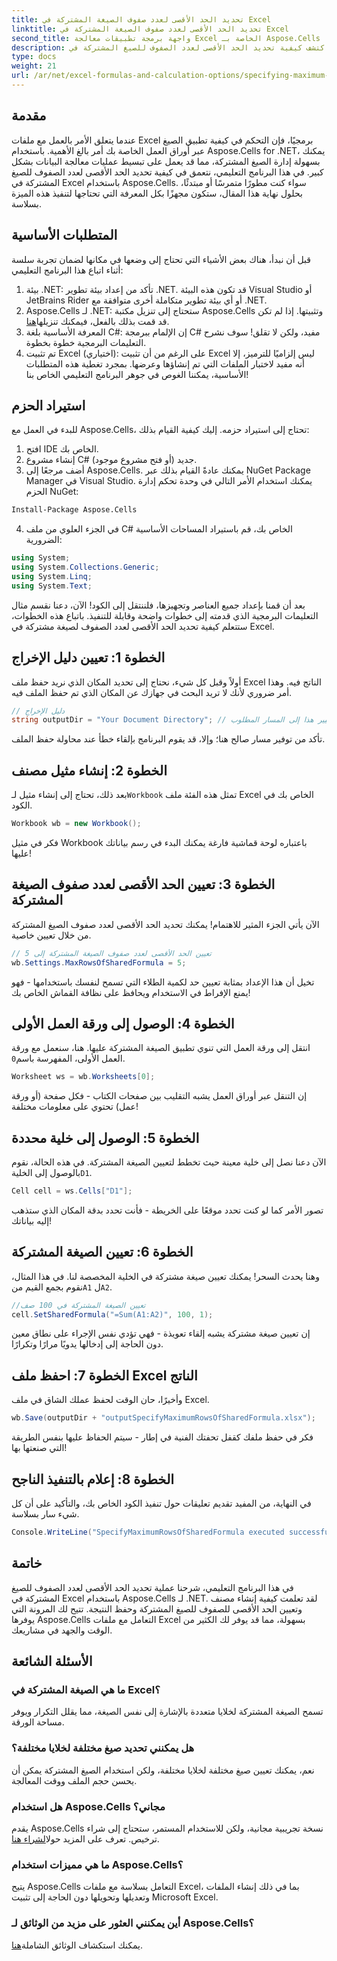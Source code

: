 ```yaml
---
title: تحديد الحد الأقصى لعدد صفوف الصيغة المشتركة في Excel
linktitle: تحديد الحد الأقصى لعدد صفوف الصيغة المشتركة في Excel
second_title: واجهة برمجة تطبيقات معالجة Excel الخاصة بـ Aspose.Cells .NET
description: اكتشف كيفية تحديد الحد الأقصى لعدد الصفوف للصيغ المشتركة في Excel باستخدام Aspose.Cells for .NET من خلال هذا البرنامج التعليمي السهل خطوة بخطوة.
type: docs
weight: 21
url: /ar/net/excel-formulas-and-calculation-options/specifying-maximum-rows-of-shared-formula/
---
```

## مقدمة
عندما يتعلق الأمر بالعمل مع ملفات Excel برمجيًا، فإن التحكم في كيفية تطبيق الصيغ عبر أوراق العمل الخاصة بك أمر بالغ الأهمية. باستخدام Aspose.Cells for .NET، يمكنك بسهولة إدارة الصيغ المشتركة، مما قد يعمل على تبسيط عمليات معالجة البيانات بشكل كبير. في هذا البرنامج التعليمي، نتعمق في كيفية تحديد الحد الأقصى لعدد الصفوف للصيغ المشتركة في Excel باستخدام Aspose.Cells. سواء كنت مطورًا متمرسًا أو مبتدئًا، بحلول نهاية هذا المقال، ستكون مجهزًا بكل المعرفة التي تحتاجها لتنفيذ هذه الميزة بسلاسة.
## المتطلبات الأساسية
قبل أن نبدأ، هناك بعض الأشياء التي تحتاج إلى وضعها في مكانها لضمان تجربة سلسة أثناء اتباع هذا البرنامج التعليمي:
1. بيئة .NET: تأكد من إعداد بيئة تطوير .NET. قد تكون هذه البيئة Visual Studio أو JetBrains Rider أو أي بيئة تطوير متكاملة أخرى متوافقة مع .NET.
2.  Aspose.Cells لـ .NET: ستحتاج إلى تنزيل مكتبة Aspose.Cells وتثبيتها. إذا لم تكن قد قمت بذلك بالفعل، فيمكنك تنزيلها[هنا](https://releases.aspose.com/cells/net/).
3. المعرفة الأساسية بلغة C#: إن الإلمام ببرمجة C# مفيد، ولكن لا تقلق! سوف نشرح التعليمات البرمجية خطوة بخطوة.
4. تم تثبيت Excel (اختياري): على الرغم من أن تثبيت Excel ليس إلزاميًا للترميز، إلا أنه مفيد لاختبار الملفات التي تم إنشاؤها وعرضها.
بمجرد تغطية هذه المتطلبات الأساسية، يمكننا الغوص في جوهر البرنامج التعليمي الخاص بنا!
## استيراد الحزم
للبدء في العمل مع Aspose.Cells، تحتاج إلى استيراد حزمه. إليك كيفية القيام بذلك:
1. افتح IDE الخاص بك.
2. إنشاء مشروع C# جديد (أو فتح مشروع موجود).
3. أضف مرجعًا إلى Aspose.Cells. يمكنك عادةً القيام بذلك عبر NuGet Package Manager في Visual Studio.
يمكنك استخدام الأمر التالي في وحدة تحكم إدارة الحزم NuGet:
```bash
Install-Package Aspose.Cells
```
4. في الجزء العلوي من ملف C# الخاص بك، قم باستيراد المساحات الأساسية الضرورية:
```csharp
using System;
using System.Collections.Generic;
using System.Linq;
using System.Text;
```
بعد أن قمنا بإعداد جميع العناصر وتجهيزها، فلننتقل إلى الكود!
الآن، دعنا نقسم مثال التعليمات البرمجية الذي قدمته إلى خطوات واضحة وقابلة للتنفيذ. باتباع هذه الخطوات، ستتعلم كيفية تحديد الحد الأقصى لعدد الصفوف لصيغة مشتركة في Excel.
## الخطوة 1: تعيين دليل الإخراج
أولاً وقبل كل شيء، نحتاج إلى تحديد المكان الذي نريد حفظ ملف Excel الناتج فيه. وهذا أمر ضروري لأنك لا تريد البحث في جهازك عن المكان الذي تم حفظ الملف فيه.
```csharp
// دليل الإخراج
string outputDir = "Your Document Directory"; // قم بتغيير هذا إلى المسار المطلوب
```
تأكد من توفير مسار صالح هنا؛ وإلا، قد يقوم البرنامج بإلقاء خطأ عند محاولة حفظ الملف.
## الخطوة 2: إنشاء مثيل مصنف
 بعد ذلك، تحتاج إلى إنشاء مثيل لـ`Workbook` تمثل هذه الفئة ملف Excel الخاص بك في الكود.
```csharp
Workbook wb = new Workbook();
```
فكر في مثيل Workbook باعتباره لوحة قماشية فارغة يمكنك البدء في رسم بياناتك عليها!
## الخطوة 3: تعيين الحد الأقصى لعدد صفوف الصيغة المشتركة
الآن يأتي الجزء المثير للاهتمام! يمكنك تحديد الحد الأقصى لعدد صفوف الصيغ المشتركة من خلال تعيين خاصية.
```csharp
// تعيين الحد الأقصى لعدد صفوف الصيغة المشتركة إلى 5
wb.Settings.MaxRowsOfSharedFormula = 5;
```
تخيل أن هذا الإعداد بمثابة تعيين حد لكمية الطلاء التي تسمح لنفسك باستخدامها - فهو يمنع الإفراط في الاستخدام ويحافظ على نظافة القماش الخاص بك!
## الخطوة 4: الوصول إلى ورقة العمل الأولى
 انتقل إلى ورقة العمل التي تنوي تطبيق الصيغة المشتركة عليها. هنا، سنعمل مع ورقة العمل الأولى، المفهرسة باسم`0`.
```csharp
Worksheet ws = wb.Worksheets[0];
```
إن التنقل عبر أوراق العمل يشبه التقليب بين صفحات الكتاب - فكل صفحة (أو ورقة عمل) تحتوي على معلومات مختلفة!
## الخطوة 5: الوصول إلى خلية محددة
 الآن دعنا نصل إلى خلية معينة حيث تخطط لتعيين الصيغة المشتركة. في هذه الحالة، نقوم بالوصول إلى الخلية`D1`.
```csharp
Cell cell = ws.Cells["D1"];
```
تصور الأمر كما لو كنت تحدد موقعًا على الخريطة - فأنت تحدد بدقة المكان الذي ستذهب إليه بياناتك!
## الخطوة 6: تعيين الصيغة المشتركة
 وهنا يحدث السحر! يمكنك تعيين صيغة مشتركة في الخلية المخصصة لنا. في هذا المثال، نقوم بجمع القيم من`A1` ل`A2`.
```csharp
//تعيين الصيغة المشتركة في 100 صف
cell.SetSharedFormula("=Sum(A1:A2)", 100, 1);
```
إن تعيين صيغة مشتركة يشبه إلقاء تعويذة - فهي تؤدي نفس الإجراء على نطاق معين دون الحاجة إلى إدخالها يدويًا مرارًا وتكرارًا.
## الخطوة 7: احفظ ملف Excel الناتج
وأخيرًا، حان الوقت لحفظ عملك الشاق في ملف Excel.
```csharp
wb.Save(outputDir + "outputSpecifyMaximumRowsOfSharedFormula.xlsx");
```
فكر في حفظ ملفك كقفل تحفتك الفنية في إطار - سيتم الحفاظ عليها بنفس الطريقة التي صنعتها بها!
## الخطوة 8: إعلام بالتنفيذ الناجح
في النهاية، من المفيد تقديم تعليقات حول تنفيذ الكود الخاص بك، والتأكيد على أن كل شيء سار بسلاسة.
```csharp
Console.WriteLine("SpecifyMaximumRowsOfSharedFormula executed successfully.");
```
## خاتمة
في هذا البرنامج التعليمي، شرحنا عملية تحديد الحد الأقصى لعدد الصفوف للصيغ المشتركة في Excel باستخدام Aspose.Cells لـ .NET. لقد تعلمت كيفية إنشاء مصنف وتعيين الحد الأقصى للصفوف للصيغ المشتركة وحفظ النتيجة. تتيح لك المرونة التي يوفرها Aspose.Cells التعامل مع ملفات Excel بسهولة، مما قد يوفر لك الكثير من الوقت والجهد في مشاريعك.
## الأسئلة الشائعة
### ما هي الصيغة المشتركة في Excel؟
تسمح الصيغة المشتركة لخلايا متعددة بالإشارة إلى نفس الصيغة، مما يقلل التكرار ويوفر مساحة الورقة.
### هل يمكنني تحديد صيغ مختلفة لخلايا مختلفة؟
نعم، يمكنك تعيين صيغ مختلفة لخلايا مختلفة، ولكن استخدام الصيغ المشتركة يمكن أن يحسن حجم الملف ووقت المعالجة.
### هل استخدام Aspose.Cells مجاني؟
 يقدم Aspose.Cells نسخة تجريبية مجانية، ولكن للاستخدام المستمر، ستحتاج إلى شراء ترخيص. تعرف على المزيد حول[الشراء هنا](https://purchase.aspose.com/buy).
### ما هي مميزات استخدام Aspose.Cells؟
يتيح Aspose.Cells التعامل بسلاسة مع ملفات Excel، بما في ذلك إنشاء الملفات وتعديلها وتحويلها دون الحاجة إلى تثبيت Microsoft Excel.
### أين يمكنني العثور على مزيد من الوثائق لـ Aspose.Cells؟
 يمكنك استكشاف الوثائق الشاملة[هنا](https://reference.aspose.com/cells/net/).